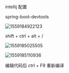 intellij 配置 

spring-boot-devtools

![1559184922123](C:\Users\kuhn\AppData\Roaming\Typora\typora-user-images\1559184922123.png)

shift + ctrl + alt + / 

![1559185025505](C:\Users\kuhn\AppData\Roaming\Typora\typora-user-images\1559185025505.png)

![1559185110936](C:\Users\kuhn\AppData\Roaming\Typora\typora-user-images\1559185110936.png)

编辑代码后 ctrl + F9 重新编译
